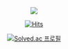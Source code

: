 <div align=center>
<img src="https://capsule-render.vercel.app/api?type=waving&color=auto&height=200&section=header&text=안녕하세요&fontSize=90" />
</div>

<div align=center>
	
  [![Hits](https://hits.seeyoufarm.com/api/count/incr/badge.svg?url=https%3A%2F%2Fgithub.com%2Fsds2317884%2Fhit-counter&count_bg=%2379C83D&title_bg=%23555555&icon=&icon_color=%23E7E7E7&title=hits&edge_flat=false)](https://hits.seeyoufarm.com)

[![Solved.ac 프로필](http://mazassumnida.wtf/api/v2/generate_badge?boj=sds2317884)](https://solved.ac/sds2317884/)
</div>


<!-- <div align=center> 

  <img src="https://img.shields.io/badge/android-3DDC84?style=flat-square&logo=android&logoColor=white"> 
  <img src="https://img.shields.io/badge/android studio-3DDC84?style=flat-square&logo=android studio&logoColor=white"> 
  <br>
  
  <img src="https://img.shields.io/badge/kotlin-7F52FF?style=flat-square&logo=kotlin&logoColor=white"> 
  <img src="https://img.shields.io/badge/java-007396?style=flat-square&logo=java&logoColor=white"> 
  <img src="https://img.shields.io/badge/python-3776AB?style=flat-square&logo=python&logoColor=white"> 
  <img src="https://img.shields.io/badge/c-A8B9CC?style=flat-square&logo=c&logoColor=white">
  <img src="https://img.shields.io/badge/c++-00599C?style=flat-square&logo=c%2B%2B&logoColor=white">
  <img src="https://img.shields.io/badge/c%23-239120?style=flat-square&logo=c sharp&logoColor=white">
  <br>
  
 
  <img src="https://img.shields.io/badge/unity-222324?style=flat-square&logo=unity&logoColor=white">
  <img src="https://img.shields.io/badge/html5-E34F26?style=flat-square&logo=html5&logoColor=white"> 
  <img src="https://img.shields.io/badge/css-1572B6?style=flat-square&logo=css3&logoColor=white"> 
  <br>
  
  <img src="https://img.shields.io/badge/oracle-F80000?style=flat-square&logo=oracle&logoColor=white"> 
  <img src="https://img.shields.io/badge/mysql-4479A1?style=flat-square&logo=mysql&logoColor=white"> 
  <img src="https://img.shields.io/badge/firebase-FFCA28?style=flat-square&logo=firebase&logoColor=white">
  <br>
  
  <img src="https://img.shields.io/badge/github-181717?style=flat-square&logo=github&logoColor=white">
  <img src="https://img.shields.io/badge/git-F05032?style=flat-square&logo=git&logoColor=white">
  <br>
	

  <br>
</div>

<div align=center>
	
  <a href="https://www.instagram.com/_spearhyeok/">
    <img src="http://img.shields.io/badge/instagram-E4405F?style=flat-square&logo=instagram&logoColor=white&link=https://www.instagram.com/_spearhyeok/"/>
  </a>
	
</div>
 -->
